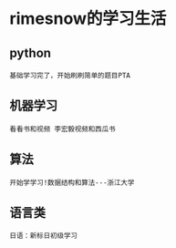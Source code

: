 # rimesnow的学习生活
## python
    基础学习完了，开始刷刷简单的题目PTA
## 机器学习
    看看书和视频 李宏毅视频和西瓜书
## 算法
    开始学学习!数据结构和算法---浙江大学
## 语言类
    日语：新标日初级学习
